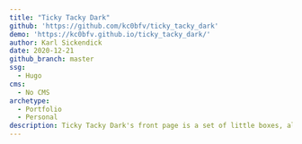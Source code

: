 ```yaml
---
title: "Ticky Tacky Dark"
github: 'https://github.com/kc0bfv/ticky_tacky_dark'
demo: 'https://kc0bfv.github.io/ticky_tacky_dark/'
author: Karl Sickendick
date: 2020-12-21
github_branch: master
ssg:
  - Hugo
cms:
  - No CMS
archetype:
  - Portfolio
  - Personal
description: Ticky Tacky Dark's front page is a set of little boxes, all the same, containing pictures that represent your site's pages.
---
```

